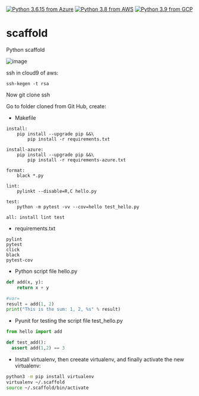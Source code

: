 [![Python 3.6.15 from Azure](https://github.com/son-n-pham/scaffold/actions/workflows/azure.yml/badge.svg)](https://github.com/son-n-pham/scaffold/actions/workflows/azure.yml)
[![Python 3.8 from AWS](https://github.com/son-n-pham/scaffold/actions/workflows/aws.yml/badge.svg)](https://github.com/son-n-pham/scaffold/actions/workflows/aws.yml)
[![Python 3.9 from GCP](https://github.com/son-n-pham/scaffold/actions/workflows/gcp.yml/badge.svg)](https://github.com/son-n-pham/scaffold/actions/workflows/gcp.yml)

# scaffold
Python scaffold

![image](https://user-images.githubusercontent.com/79841341/181009154-ad33bd80-3a6b-4248-b675-bf194cc20d0f.png)

ssh in cloud9 of aws:
```
ssh-kegen -t rsa
```
Now git clone ssh

Go to folder cloned from Git Hub, create:
- Makefile

```
install:
	pip install --upgrade pip &&\
		pip install -r requirements.txt
		
install-azure:
	pip install --upgrade pip &&\
		pip install -r requirements-azure.txt
		
format:
	black *.py
	
lint:
	pylinkt --disable=R,C hello.py
	
test:
	python -m pytest -vv --cov=hello test_hello.py
	
all: install lint test
```

- requirements.txt

```
pylint
pytest
click
black
pytest-cov
```

- Python script file hello.py

```python
def add(x, y):
    return x + y

#var=
result = add(1, 2)
print("This is the sum: 1, 2, %s" % result)
```

- Pyunit for testing the script file test_hello.py
```python
from hello import add

def test_add():
  assert add(1,2) == 3
```

- Install virtualenv, then creeate virtualenv, and finally activate the new virtualenv:

```bash
python3 -m pip install virtualenv
virtualenv ~/.scaffold
source ~/.scaffold/bin/activate
```
